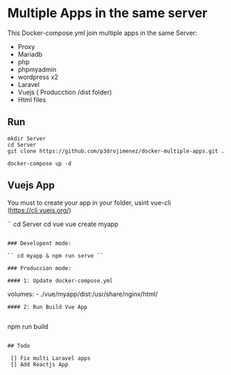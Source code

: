 # Multiple Apps in the same server

This Docker-compose.yml join multiple apps in the same Server:

* Proxy
* Mariadb
* php
* phpmyadmin
* wordpress x2
* Laravel
* Vuejs ( Producction /dist folder)
* Html files

## Run

``` 
mkdir Server
cd Server
git clone https://github.com/p3drojimenez/docker-multiple-apps.git .

docker-compose up -d

 ```


 ## Vuejs App

 You must to create your app in your folder, usint vue-cli (https://cli.vuejs.org/)

 ``
 cd Server
 cd vue
 vue create myapp
 
```

### Developent mode:

`` cd myapp & npm run serve ``

### Produccion mode:

#### 1: Update docker-compose.yml

```
volumes:
      - ./vue/myapp/dist:/usr/share/nginx/html/
```
#### 2: Run Build Vue App


```
npm run build
```

## Todo

 [] Fix multi Laravel apps
 [] Add Reactjs App
